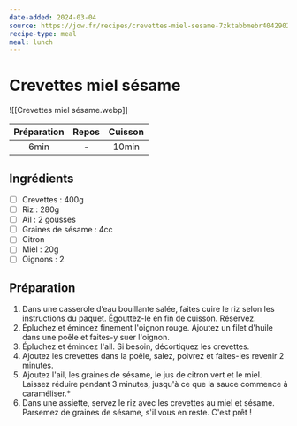 ```yaml
---
date-added: 2024-03-04
source: https://jow.fr/recipes/crevettes-miel-sesame-7zktabbmebr4042902ug
recipe-type: meal
meal: lunch
---
```


# Crevettes miel sésame

![[Crevettes miel sésame.webp]]

| Préparation | Repos | Cuisson |
|:-----------:|:-----:|:-------:|
|    6min     |   -   |  10min  |

## Ingrédients

- [ ] Crevettes : 400g
- [ ] Riz : 280g
- [ ] Ail : 2 gousses
- [ ] Graines de sésame : 4cc
- [ ] Citron
- [ ] Miel : 20g
- [ ] Oignons : 2

## Préparation

1. Dans une casserole d’eau bouillante salée, faites cuire le riz selon les instructions du paquet. Égouttez-le en fin de cuisson. Réservez.
2. Épluchez et émincez finement l'oignon rouge. Ajoutez un filet d'huile dans une poêle et faites-y suer l'oignon.
3. Épluchez et émincez l'ail. Si besoin, décortiquez les crevettes.
4. Ajoutez les crevettes dans la poêle, salez, poivrez et faites-les revenir 2 minutes.
5. Ajoutez l'ail, les graines de sésame, le jus de citron vert et le miel. Laissez réduire pendant 3 minutes, jusqu'à ce que la sauce commence à caraméliser.*
6. Dans une assiette, servez le riz avec les crevettes au miel et sésame. Parsemez de graines de sésame, s'il vous en reste. C'est prêt !
